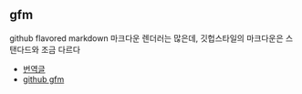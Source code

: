 ## gfm
github flavored markdown
마크다운 렌더러는 많은데, 깃헙스타일의 마크다운은 스탠다드와 조금 다르다

* [번역글](https://nolboo.kim/blog/2014/03/25/github-flavored-markdown/)
* [github gfm](https://github.github.com/gfm/)
